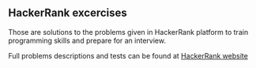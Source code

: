 ## HackerRank excercises

Those are solutions to the problems given in HackerRank platform to train programming skills and prepare for an interview.

Full problems descriptions and tests can be found at [HackerRank website](https://www.hackerrank.com)